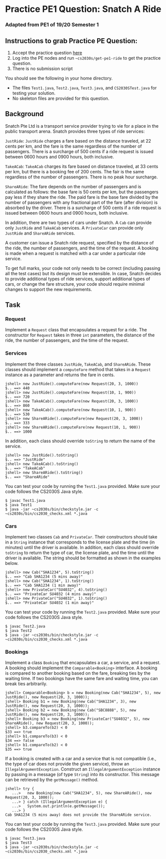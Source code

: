 # Practice PE1 Question: Snatch A Ride

### Adapted from PE1 of 19/20 Semester 1

## Instructions to grab Practice PE Question:

1. Accept the practice question [here](https://classroom.github.com/a/MU8HTqXl) 
2. Log into the PE nodes and run `~cs2030s/get-pe1-ride` to get the practice question.
3. There is no submission script

You should see the following in your home directory.
   
   - The files `Test1.java`, `Test2.java`, `Test3.java`, and `CS2030STest.java` for testing your solution.
   - No skeleton files are provided for this question.
    
## Background

Snatch Pte Ltd is a transport service provider trying to vie for a place in the public transport arena.  Snatch provides three types of ride services:

`JustRide`: `JustRide` charges a fare based on the distance traveled, at 22 cents per km, and the fare is the same regardless of the number of passengers.
There is a surcharge of 500 cents if a ride request is issued between 0600 hours and 0900 hours, both inclusive.

`TakeACab`: `TakeACab` charges its fare based on distance traveled, at 33 cents per km, but there is a booking fee of 200 cents.  The fair is the same regardless of the number of passengers.  There is no peak hour surcharge.

`ShareARide`: The fare depends on the number of passengers and is calculated as follows: the base fare is 50 cents per km, but the passengers pay less if they share the ride.  The paid fare is the base fare divided by the number of passengers with any fractional part of the fare (after division) is absorbed by the driver.  There is a surcharge of 500 cents if a ride request is issued between 0600 hours and 0900 hours, both inclusive.

In addition, there are two types of cars under Snatch.  A `Cab` can provide only `JustRide` and `TakeACab` services.  A `PrivateCar` can provide only `JustRide` and `ShareARide` services.

A customer can issue a Snatch ride request, specified by the distance of the ride, the number of passengers, and the time of the request.  A booking is made when a request is matched with a car under a particular ride service.

To get full marks, your code not only needs to be correct (including passing all the test cases) but its design must be extensible.  In case, Snatch decides to provide additional types of ride services, support additional types of cars, or change the fare structure, your code should require minimal changes to support the new requirements.

## Task

### Request

Implement a `Request` class that encapsulates a request for a ride.  The constructor for `Request` takes in three `int` parameters, the distance of the ride, the number of passengers, and the time of the request.  

### Services

Implement the three classes `JustRide`, `TakeACab`, and `ShareARide`.  These classes should implement a `computeFare` method that takes in a `Request` instance as a parameter and returns the fare in cents.

```
jshell> new JustRide().computeFare(new Request(20, 3, 1000))
$.. ==> 440
jshell> new JustRide().computeFare(new Request(10, 1, 900))
$.. ==> 720
jshell> new TakeACab().computeFare(new Request(20, 3, 1000))
$.. ==> 860
jshell> new TakeACab().computeFare(new Request(10, 1, 900))
$.. ==> 530
jshell> new ShareARide().computeFare(new Request(20, 3, 1000))
$.. ==> 333
jshell> new ShareARide().computeFare(new Request(10, 1, 900))
$.. ==> 1000
```

In addition, each class should override `toString` to return the name of the service.

```
jshell> new JustRide().toString()
$.. ==> "JustRide"
jshell> new TakeACab().toString()
$.. ==> "TakeACab"
jshell> new ShareARide().toString()
$.. ==> "ShareARide"
```

You can test your code by running the `Test1.java` provided.  Make sure your code follows the CS2030S Java style.

```
$ javac Test1.java
$ java Test1
$ java -jar ~cs2030s/bin/checkstyle.jar -c ~cs2030s/bin/cs2030_checks.xml *.java
```

### Cars

Implement two classes `Cab` and `PrivateCar`.  Their constructors should take in a `String` instance that corresponds to the license plate and the time (in minutes) until the driver is available.  In addition, each class should override `toString` to return the type of car, the license plate, and the time until the driver is available.  The string should be formatted as shown in the examples below.

```
jshell> new Cab("SHA1234", 5).toString()
$.. ==> "Cab SHA1234 (5 mins away)"
jshell> new Cab("SHA1234", 1).toString()
$.. ==> "Cab SHA1234 (1 min away)"
jshell> new PrivateCar("SU4032", 4).toString()
$.. ==> "PrivateCar SU4032 (4 mins away)"
jshell> new PrivateCar("SU4032", 1).toString()
$.. ==> "PrivateCar SU4032 (1 min away)"
```

You can test your code by running the `Test2.java` provided.  Make sure your code follows the CS2030S Java style.

```
$ javac Test2.java
$ java Test2
$ java -jar ~cs2030s/bin/checkstyle.jar -c ~cs2030s/bin/cs2030_checks.xml *.java
```

### Bookings

Implement a class `Booking` that encapsulates a car, a service, and a request.  A booking should implement the `Comparable<Booking>` interface.  A booking is compared to another booking based on the fare, breaking ties by the waiting time.  If two bookings have the same fare and waiting time, you can break ties arbitrarily.

```
jshell> Comparable<Booking> b = new Booking(new Cab("SHA1234", 5), new JustRide(), new Request(20, 3, 1000));
jshell> Booking b1 = new Booking(new Cab("SHA1234", 3), new JustRide(), new Request(20, 3, 1000));
jshell> Booking b2 = new Booking(new Cab("SBC8888", 5), new JustRide(), new Request(20, 3, 1000));
jshell> Booking b3 = new Booking(new PrivateCar("SU4032", 5), new ShareARide(), new Request(20, 3, 1000));
jshell> b3.compareTo(b2) < 0
$33 ==> true
jshell> b1.compareTo(b3) < 0
$34 ==> false
jshell> b1.compareTo(b2) < 0
$35 ==> true
```

If a booking is created with a car and a service that is not compatible (i.e., the type of car does not provide the given service), throw an `IllegalArgumentException`.  Construct an `IllegalArgumentException` instance by passing in a message (of type `String`) into its constructor. This message can be retrieved by the `getMessage()` method.

```
jshell> try {
   ...>   new Booking(new Cab("SHA1234", 5), new ShareARide(), new Request(20, 3, 1000));
   ...> } catch (IllegalArgumentException e) {
   ...>   System.out.println(e.getMessage());
   ...> }
Cab SHA1234 (5 mins away) does not provide the ShareARide service.
```

You can test your code by running the `Test3.java` provided.  Make sure your code follows the CS2030S Java style.

```
$ javac Test3.java
$ java Test3
$ java -jar ~cs2030s/bin/checkstyle.jar -c ~cs2030s/bin/cs2030_checks.xml *.java
```